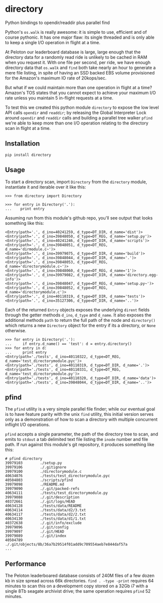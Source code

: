 # directory
Python bindings to opendir/readdir plus parallel find

Python's `os.walk` is really awesome: it is simple to use, efficient
and of course pythonic.  It has one major flaw: its single threaded
and is only able to keep a single I/O operation in flight at a time.

At Peloton our leaderboard database is large, large enough that the
directory data for a randomly read ride is unlikely to be cached in
RAM when you request it.  With one file per second, per ride, we have
enough directory data that `os.walk` and `find` both take nearly an
hour to generate a mere file listing, in spite of having an SSD backed
EBS volume provisioned for the Amazon's maximum IO rate of 20kops/sec. 

But what if we could maintain more than one operation in flight at a
time?  Amazon's TOS states that you cannot expect to achieve your
maximum I/O rate unless you maintain 5 in-flight requests at a time.

To test this we created this python module `directory` to expose the
low level API calls `opendir` and `readdir`; by releasing the Global
Interpreter Lock around `opendir` and `readdir` calls and building a
parallel tree walker `pfind` we're able to keep more than one I/O
operation relating to the directory scan in flight at a time.


## Installation

`pip install directory`

## Usage

To start a directory scan, import `Directory` from the `directory`
module, instantiate it and iterable over it like this:

```
>>> from directory import Directory

>>> for entry in Directory('.'):
...    print entry
```

Assuming run from this module's github repo, you'll see output that
looks something like this:

```
<Entry(path='.', d_ino=40241259, d_type=DT_DIR, d_name='dist')>
<Entry(path='.', d_ino=39848050, d_type=DT_REG, d_name='setup.py')>
<Entry(path='.', d_ino=40241246, d_type=DT_DIR, d_name='scripts')>
<Entry(path='.', d_ino=39848051, d_type=DT_REG, d_name='dirmodule.c~')>
<Entry(path='.', d_ino=39979075, d_type=DT_DIR, d_name='build')>
<Entry(path='.', d_ino=39848044, d_type=DT_DIR, d_name='.')>
<Entry(path='.', d_ino=39848053, d_type=DT_REG, d_name='directorymodule.c~')>
<Entry(path='.', d_ino=39848060, d_type=DT_REG, d_name='1')>
<Entry(path='.', d_ino=39979082, d_type=DT_DIR, d_name='directory.egg-info')>
<Entry(path='.', d_ino=39848047, d_type=DT_REG, d_name='setup.py~')>
<Entry(path='.', d_ino=39848052, d_type=DT_REG, d_name='directorymodule.c')>
<Entry(path='.', d_ino=40110319, d_type=DT_DIR, d_name='tests')>
<Entry(path='.', d_ino=35127306, d_type=DT_DIR, d_name='..')>
```

Each of the returned `Entry` objects exposes the underlying `dirent`
fields through the getter methods `d_ino`, `d_type` and `d_name`.  It
also exposes the additional methods `path` to return the full path of
the node and `directory()` which returns a new `Directory` object for
the entry if its a directory, or `None` otherwise. 

```
>>> for entry in Directory('.'):
...     if entry.d_name() == 'test': d = entry.directory()
>>> for entry in d:
...     print entry
<Entry(path='./tests', d_ino=40110322, d_type=DT_REG, d_name='test_directorymodule.pyc')>
<Entry(path='./tests', d_ino=40110319, d_type=DT_DIR, d_name='.')>
<Entry(path='./tests', d_ino=40110331, d_type=DT_REG, d_name='test_directorymodule.py')>
<Entry(path='./tests', d_ino=40110320, d_type=DT_DIR, d_name='data')>
<Entry(path='./tests', d_ino=39848044, d_type=DT_DIR, d_name='..')>
```

## pfind

The `pfind` utility is a very simple parallel file finder; while our
eventual goal is to have feature parity with the unix `find` utility,
this initial version serves only as a demonstration of how to scan a
directory with multiple concurrent inflight I/O operations.

`pfind` accepts a single parameter, the path of the directory tree to
scan, and emits to `stdout` a tab delimited text file listing the
`inode` number and file path.  If run against this module's git
repository, it produces something like this:

```
# pfind directory
39979103        ./setup.py
39979106        ./.gitignore
39979100        ./directorymodule.c
40634076        ./tests/test_directorymodule.pyc
40504803        ./scripts/pfind
39979098        ./README.md
39979090        ./.git/packed-refs
40634111        ./tests/test_directorymodule.py
39979088        ./.git/description
40372661        ./.git/logs/HEAD
40634128        ./tests/data/README
40634114        ./tests/data/d2/3.txt
40634117        ./tests/data/d2/2.txt
40634130        ./tests/data/d1/1.txt
40372638        ./.git/info/exclude
39979096        ./.git/config
39979097        ./.git/HEAD
39979089        ./.git/index
40504789        ./.git/objects/8b/36a7b29514f01add9c709554aeb7e844daf57a
...
```

## Performance

The Peloton leaderboared database consists of 240M files of a few
dozen kb in size spread across 66k directories.  `find . -type -print`
requires 64 minutes to scan this on a development copy stored on a
32Gb i7 with a single 8Tb seagate archivist drive; the same operation
requires `pfind` 52 minutes.
